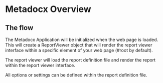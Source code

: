 # Metadocx Overview

## The flow

The Metadocx Application will be initialized when the web page is loaded. This will create a ReportViewer object that will render the report viewer interface within a specific element of your web page (#root by default). 

The report viewer will load the report definition file and render the report within the report viewer interface.

All options or settings can be defined within the report definition file.
